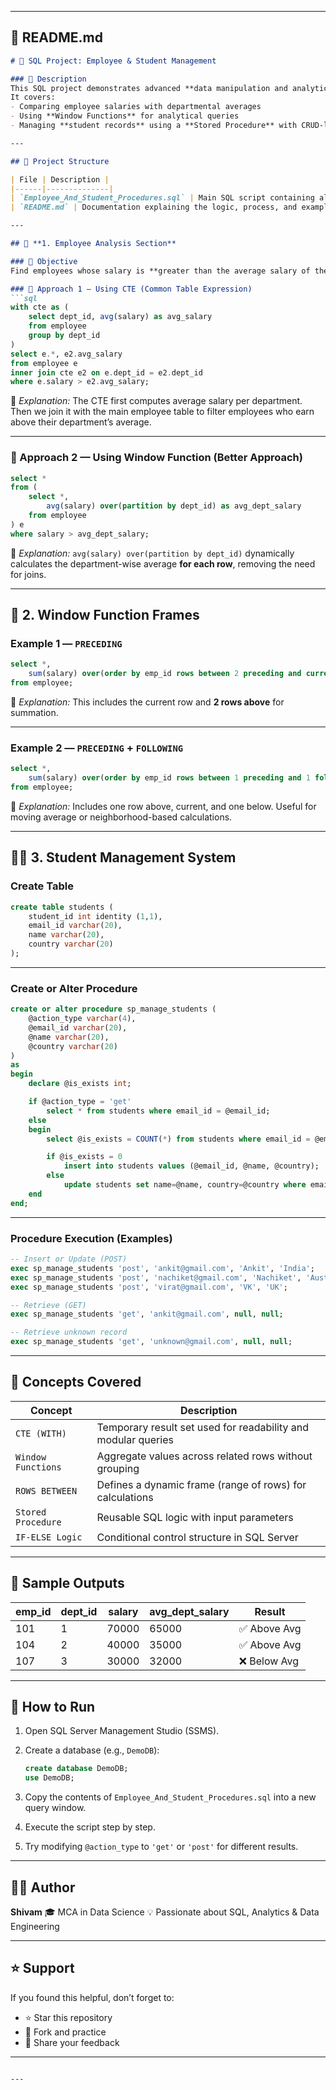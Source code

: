 

---

## 📘 **README.md**

````markdown
# 💼 SQL Project: Employee & Student Management

### 📄 Description
This SQL project demonstrates advanced **data manipulation and analytical techniques** in SQL Server.  
It covers:
- Comparing employee salaries with departmental averages  
- Using **Window Functions** for analytical queries  
- Managing **student records** using a **Stored Procedure** with CRUD-like functionality

---

## 🧩 Project Structure

| File | Description |
|------|--------------|
| `Employee_And_Student_Procedures.sql` | Main SQL script containing all queries, window functions, and stored procedures |
| `README.md` | Documentation explaining the logic, process, and examples |

---

## 🧮 **1. Employee Analysis Section**

### 🔹 Objective
Find employees whose salary is **greater than the average salary of their department**.

### 🔸 Approach 1 — Using CTE (Common Table Expression)
```sql
with cte as (
    select dept_id, avg(salary) as avg_salary
    from employee
    group by dept_id
)
select e.*, e2.avg_salary
from employee e
inner join cte e2 on e.dept_id = e2.dept_id
where e.salary > e2.avg_salary;
````

🧠 *Explanation:*
The CTE first computes average salary per department.
Then we join it with the main employee table to filter employees who earn above their department’s average.

---

### 🔸 Approach 2 — Using Window Function (Better Approach)

```sql
select *
from (
    select *,
        avg(salary) over(partition by dept_id) as avg_dept_salary
    from employee
) e
where salary > avg_dept_salary;
```

🧠 *Explanation:*
`avg(salary) over(partition by dept_id)` dynamically calculates the department-wise average **for each row**, removing the need for joins.

---

## 🔢 **2. Window Function Frames**

### Example 1 — `PRECEDING`

```sql
select *,
    sum(salary) over(order by emp_id rows between 2 preceding and current row) as prec_salary
from employee;
```

🧠 *Explanation:*
This includes the current row and **2 rows above** for summation.

---

### Example 2 — `PRECEDING` + `FOLLOWING`

```sql
select *,
    sum(salary) over(order by emp_id rows between 1 preceding and 1 following) as prec_salary
from employee;
```

🧠 *Explanation:*
Includes one row above, current, and one below.
Useful for moving average or neighborhood-based calculations.

---

## 👨‍🎓 **3. Student Management System**

### Create Table

```sql
create table students (
    student_id int identity (1,1),
    email_id varchar(20),
    name varchar(20),
    country varchar(20)
);
```

---

### Create or Alter Procedure

```sql
create or alter procedure sp_manage_students (
    @action_type varchar(4),
    @email_id varchar(20),
    @name varchar(20),
    @country varchar(20)
)
as
begin 
    declare @is_exists int;

    if @action_type = 'get'
        select * from students where email_id = @email_id;
    else 
    begin
        select @is_exists = COUNT(*) from students where email_id = @email_id;

        if @is_exists = 0
            insert into students values (@email_id, @name, @country);
        else
            update students set name=@name, country=@country where email_id=@email_id;
    end
end;
```

---

### Procedure Execution (Examples)

```sql
-- Insert or Update (POST)
exec sp_manage_students 'post', 'ankit@gmail.com', 'Ankit', 'India';
exec sp_manage_students 'post', 'nachiket@gmail.com', 'Nachiket', 'Australia';
exec sp_manage_students 'post', 'virat@gmail.com', 'VK', 'UK';

-- Retrieve (GET)
exec sp_manage_students 'get', 'ankit@gmail.com', null, null;

-- Retrieve unknown record
exec sp_manage_students 'get', 'unknown@gmail.com', null, null;
```

---

## 🧠 **Concepts Covered**

| Concept            | Description                                                   |
| ------------------ | ------------------------------------------------------------- |
| `CTE (WITH)`       | Temporary result set used for readability and modular queries |
| `Window Functions` | Aggregate values across related rows without grouping         |
| `ROWS BETWEEN`     | Defines a dynamic frame (range of rows) for calculations      |
| `Stored Procedure` | Reusable SQL logic with input parameters                      |
| `IF-ELSE Logic`    | Conditional control structure in SQL Server                   |

---

## 🧾 **Sample Outputs**

| emp_id | dept_id | salary | avg_dept_salary | Result      |
| ------ | ------- | ------ | --------------- | ----------- |
| 101    | 1       | 70000  | 65000           | ✅ Above Avg |
| 104    | 2       | 40000  | 35000           | ✅ Above Avg |
| 107    | 3       | 30000  | 32000           | ❌ Below Avg |

---

## 🚀 **How to Run**

1. Open SQL Server Management Studio (SSMS).
2. Create a database (e.g., `DemoDB`):

   ```sql
   create database DemoDB;
   use DemoDB;
   ```
3. Copy the contents of `Employee_And_Student_Procedures.sql` into a new query window.
4. Execute the script step by step.
5. Try modifying `@action_type` to `'get'` or `'post'` for different results.

---

## 🧑‍💻 **Author**

**Shivam**
🎓 MCA in Data Science
💡 Passionate about SQL, Analytics & Data Engineering


---

## ⭐ **Support**

If you found this helpful, don’t forget to:

* ⭐ Star this repository
* 🧠 Fork and practice
* 💬 Share your feedback

---

```

---
```
